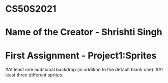 # CS50S2021
# Name of the Creator - Shrishti Singh
# First Assignment - Project1:Sprites 
#At least one additional backdrop (in addition to the default blank one).
#At least three different sprites.
